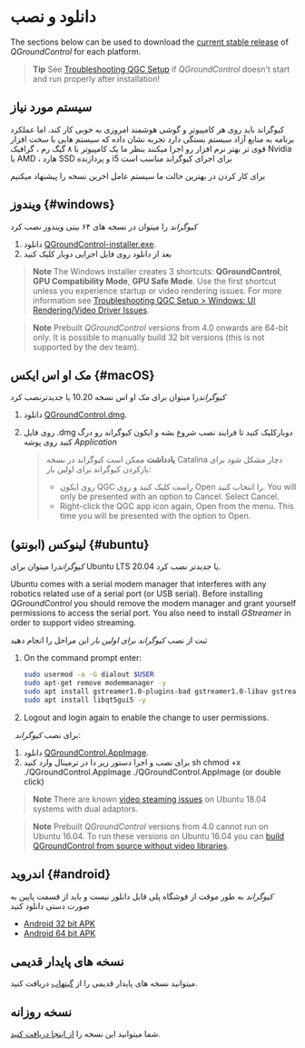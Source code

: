 # دانلود و نصب

The sections below can be used to download the [current stable release](../releases/release_notes.md) of *QGroundControl* for each platform.

> **Tip** See [Troubleshooting QGC Setup](../troubleshooting/qgc_setup.md) if *QGroundControl* doesn't start and run properly after installation!

## سیستم مورد نیاز

کیوگراند باید روی هر کامپیوتر و گوشی هوشمند امروزی به خوبی کار کند. اما عملکرد برنامه به منابع آزاد سیستم بستگی دارد تجربه نشان داده که سیستم هایی با سخت افزار قوی تر بهتر نرم افزار رو اجرا میکنند بنظر ما یک کامپیوتر با ۸ گیگ رم ، گرافیک Nvidia یا AMD ، هارد SSD و پردازنده i5 برای اجرای کیوگراند مناسب است

برای کار کردن در بهترین حالت ما سیستم عامل اخرین نسخه را پیشنهاد میکنیم

## ویندوز {#windows}

*کیوگراند* را میتوان در نسخه های ۶۴ بیتی ویندوز نصب کرد

1. دانلود [QGroundControl-installer.exe](https://d176tv9ibo4jno.cloudfront.net/latest/QGroundControl-installer.exe).
2. بعد از دانلود روی فایل اجرایی دوبار کلیک کنید

> **Note** The Windows installer creates 3 shortcuts: **QGroundControl**, **GPU Compatibility Mode**, **GPU Safe Mode**. Use the first shortcut unless you experience startup or video rendering issues. For more information see [Troubleshooting QGC Setup > Windows: UI Rendering/Video Driver Issues](../troubleshooting/qgc_setup.md#opengl_troubleshooting).

<span></span>

> **Note** Prebuilt *QGroundControl* versions from 4.0 onwards are 64-bit only. It is possible to manually build 32 bit versions (this is not supported by the dev team).

## مک او اس ایکس {#macOS}

*کیوگراند*را میتوان برای مک او اس نسخه 10.20 یا جدیدترنصب کرد

1. دانلود [QGroundControl.dmg](https://d176tv9ibo4jno.cloudfront.net/latest/QGroundControl.dmg).
2. روی فایل .dmg دوبارکلیک کنید تا فرایند نصب شروع بشه و ایکون کیوگراند رو درگ کنید روی پوشه *Application*
    
    > **یادداشت** ممکن است کیوگراند در نسخه Catalina دچار مشکل شود برای بازکردن کیوگراند برای اولین بار:
    > 
    > * روی ایکون QGC راست کلیک کنید و روی Open را انتخاب کنید. You will only be presented with an option to Cancel. Select Cancel.
    > * Right-click the QGC app icon again, Open from the menu. This time you will be presented with the option to Open.

## لینوکس (ابونتو) {#ubuntu}

*کیوگراند*را میتوان برای Ubuntu LTS 20.04 یا جدیدتر نصب کرد.

Ubuntu comes with a serial modem manager that interferes with any robotics related use of a serial port (or USB serial). Before installing *QGroundControl* you should remove the modem manager and grant yourself permissions to access the serial port. You also need to install *GStreamer* in order to support video streaming.

ثبت از نصب *کیوگراند برای اولین بار* این مراحل را انجام دهید

1. On the command prompt enter:
    
    ```sh
    sudo usermod -a -G dialout $USER
    sudo apt-get remove modemmanager -y
    sudo apt install gstreamer1.0-plugins-bad gstreamer1.0-libav gstreamer1.0-gl -y
    sudo apt install libqt5gui5 -y
    ```
    
    <!-- Note, remove install of libqt5gui5 https://github.com/mavlink/qgroundcontrol/issues/10176 fixed -->

2. Logout and login again to enable the change to user permissions.

&nbsp; برای نصب *کیوگراند*:

1. دانلود [QGroundControl.AppImage](https://d176tv9ibo4jno.cloudfront.net/latest/QGroundControl.AppImage).
2. برای نصب و اجرا دستور زیر دا در ترمینال وارد کنید 
        sh
        chmod +x ./QGroundControl.AppImage
        ./QGroundControl.AppImage  (or double click)

> **Note** There are known [video steaming issues](../troubleshooting/qgc_setup.md#dual_vga) on Ubuntu 18.04 systems with dual adaptors.

<span></span>

> **Note** Prebuilt *QGroundControl* versions from 4.0 cannot run on Ubuntu 16.04. To run these versions on Ubuntu 16.04 you can [build QGroundControl from source without video libraries](https://dev.qgroundcontrol.com/en/getting_started/).

## اندروید {#android}

*کیوگراند* به طور موقت از فوشگاه پلی قابل دانلور نیست و باید از قسمت پایین به صورت دستی دانلود کنید

* [Android 32 bit APK](https://qgroundcontrol.s3-us-west-2.amazonaws.com/latest/QGroundControl32.apk)
* [Android 64 bit APK](https://qgroundcontrol.s3-us-west-2.amazonaws.com/latest/QGroundControl64.apk)

## نسخه های پایدار قدیمی

میتوانید نسخه های پایدار قدیمی را از <a href="https://github.com/mavlink/qgroundcontrol/releases/" target="_blank">گیتهاب</a> دریافت کنید.

## نسخه روزانه

شما میتوانید این نسخه را [ از اینجا دریافت کنید](../releases/daily_builds.md).